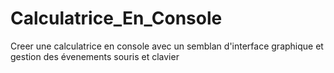 # Calculatrice_En_Console
 Creer une calculatrice en console avec un semblan d'interface graphique et gestion des évenements souris et clavier
